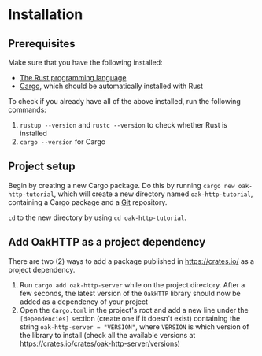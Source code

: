 # Installation

## Prerequisites

Make sure that you have the following installed:

- [The Rust programming language](https://www.rust-lang.org/tools/install)
- [Cargo](https://github.com/rust-lang/cargo), which should be automatically installed with Rust

To check if you already have all of the above installed, run the following commands:

1) `rustup --version` and `rustc --version` to check whether Rust is installed
2) `cargo --version` for Cargo

## Project setup

Begin by creating a new Cargo package. Do this by running `cargo new oak-http-tutorial`, which will create a new directory named `oak-http-tutorial`, containing a Cargo package and a [Git](https://git-scm.com/) repository.

`cd` to the new directory by using `cd oak-http-tutorial`.

## Add OakHTTP as a project dependency

There are two (2) ways to add a package published in <https://crates.io/> as a project dependency.

1) Run `cargo add oak-http-server` while on the project directory. After a few seconds, the latest version of the `OakHTTP` library should now be added as a dependency of your project
2) Open the `Cargo.toml` in the project's root and add a new line under the `[dependencies]` section (create one if it doesn't exist) containing the string `oak-http-server = "VERSION"`, where `VERSION` is which version of the library to install (check all the available versions at <https://crates.io/crates/oak-http-server/versions>)
